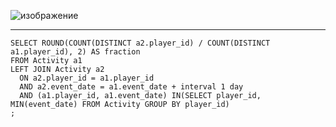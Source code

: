 ![изображение](https://github.com/papchukev/SQL_solutions/assets/149643273/978b1cfd-332f-43d6-84a1-c3ddc5388798)

---------------
    SELECT ROUND(COUNT(DISTINCT a2.player_id) / COUNT(DISTINCT a1.player_id), 2) AS fraction
    FROM Activity a1
    LEFT JOIN Activity a2
      ON a2.player_id = a1.player_id
      AND a2.event_date = a1.event_date + interval 1 day
      AND (a1.player_id, a1.event_date) IN(SELECT player_id, MIN(event_date) FROM Activity GROUP BY player_id)
    ;
